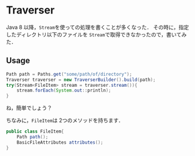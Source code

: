 # Traverser

Java 8 以降，`Stream`を使っての処理を書くことが多くなった．
その時に，指定したディレクトリ以下のファイルを `Stream`で取得できなかったので，書いてみた．

## Usage

```java
Path path = Paths.get("some/path/of/directory");
Traverser traverser = new TraverserBuilder().build(path);
try(Stream<FileItem> stream = traverser.stream()){
    stream.forEach(System.out::println);
}
```

ね，簡単でしょう？

ちなみに，`FileItem`は 2つのメソッドを持ちます．


```java
public class FileItem{
    Path path();
    BasicFileAttributes attributes();
}
```
